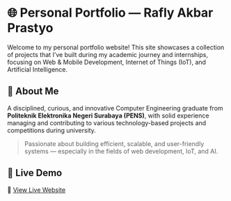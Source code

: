 # 🌐 Personal Portfolio — Rafly Akbar Prastyo

Welcome to my personal portfolio website! This site showcases a collection of projects that I’ve built during my academic journey and internships, focusing on Web & Mobile Development, Internet of Things (IoT), and Artificial Intelligence.

## 📄 About Me

A disciplined, curious, and innovative Computer Engineering graduate from **Politeknik Elektronika Negeri Surabaya (PENS)**, with solid experience managing and contributing to various technology-based projects and competitions during university.

> Passionate about building efficient, scalable, and user-friendly systems — especially in the fields of web development, IoT, and AI.

## 🚀 Live Demo

🔗 [View Live Website](https://your-vercel-url.vercel.app)
